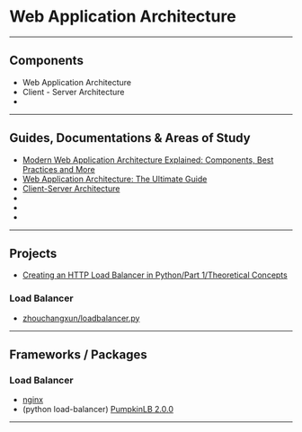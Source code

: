 Web Application Architecture
================


-----------------------------------------------------------------------------------------------------

Components
----------

* Web Application Architecture
* Client - Server Architecture
* 

-----------------------------------------------------------------------------------------------------

Guides, Documentations & Areas of Study
-----------------------


* [Modern Web Application Architecture Explained: Components, Best Practices and More](https://litslink.com/blog/web-application-architecture)
* [Web Application Architecture: The Ultimate Guide](https://www.intellectsoft.net/blog/web-application-architecture/)
* [Client-Server Architecture](https://teachcomputerscience.com/client-server-architecture/)
* []()
* []()
* []()

-----------------------------------------------------------------------------------------------------

Projects
--------

* [Creating an HTTP Load Balancer in Python/Part 1/Theoretical Concepts](https://testdriven.io/courses/http-load-balancer/concepts/)


### Load Balancer

* [zhouchangxun/loadbalancer.py](https://gist.github.com/zhouchangxun/5750b4636cc070ac01385d89946e0a7b)

-----------------------------------------------------------------------------------------------------

Frameworks / Packages
--------

### Load Balancer

* [nginx](https://nginx.org/en/docs/)
* (python load-balancer) [PumpkinLB 2.0.0](https://pypi.org/project/PumpkinLB/)



-----------------------------------------------------------------------------------------------------